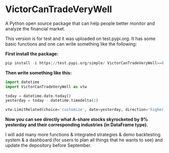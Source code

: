 # VictorCanTradeVeryWell

A Python open source package that can help people better monitor and analyze the financial market.

This version is for test and it was uploaded on test.pypi.org. It has some basic functions and one can write something like the following:



**First install the package:**

```python
pip install -i https://test.pypi.org/simple/ VictorCanTradeVeryWell==0.0.2
```



**Then write something like this:**

```python
import datetime
import VictorCanTradeVeryWell as vtw

today = datetime.date.today()
yesterday = today - datetime.timedelta(1)

vtw.LimitRelated(choice='customize', date=yesterday, direction='higher', percentage=0.09).result
```

**Now you can see directly what A-share stocks skyrocketed by 9% yesterday and their corresponding industries (in DataFrame type).**



I will add many more functions & integrated strategies & demo backtesting system & a dashboard (for users to plan all things that he wants to see) and update the depository before September.
